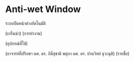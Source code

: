 # Anti-wet Window

ระบบปิดหน้าต่างอัตโนมัติ

(เกริ่นนำ)
(การทำงาน)

(อุปกรณ์ที่ใช้)

(อาจารย์ที่ปรึกษา 
ผศ. ดร. กิติ์สุชาติ พสุภา
ผศ. ดร. ปานวิทย์ ธุวะนุติ)
(รายชื่อ)